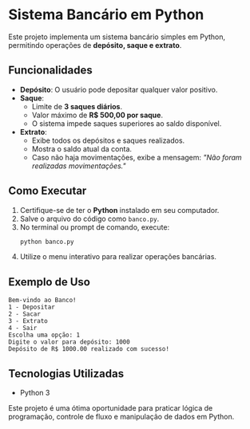# Sistema Bancário em Python

Este projeto implementa um sistema bancário simples em Python, permitindo operações de **depósito, saque e extrato**.

## Funcionalidades
- **Depósito**: O usuário pode depositar qualquer valor positivo.
- **Saque**:
  - Limite de **3 saques diários**.
  - Valor máximo de **R$ 500,00 por saque**.
  - O sistema impede saques superiores ao saldo disponível.
- **Extrato**:
  - Exibe todos os depósitos e saques realizados.
  - Mostra o saldo atual da conta.
  - Caso não haja movimentações, exibe a mensagem: *"Não foram realizadas movimentações."*

## Como Executar
1. Certifique-se de ter o **Python** instalado em seu computador.
2. Salve o arquivo do código como `banco.py`.
3. No terminal ou prompt de comando, execute:
   ```sh
   python banco.py
   ```
4. Utilize o menu interativo para realizar operações bancárias.

## Exemplo de Uso
```
Bem-vindo ao Banco!
1 - Depositar
2 - Sacar
3 - Extrato
4 - Sair
Escolha uma opção: 1
Digite o valor para depósito: 1000
Depósito de R$ 1000.00 realizado com sucesso!
```

## Tecnologias Utilizadas
- Python 3

Este projeto é uma ótima oportunidade para praticar lógica de programação, controle de fluxo e manipulação de dados em Python.

